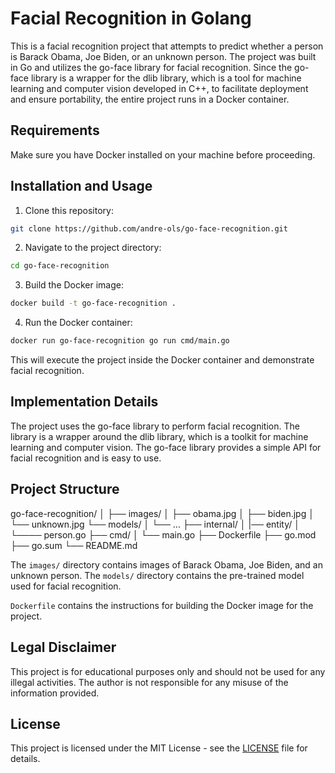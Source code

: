 # Facial Recognition in Golang

This is a facial recognition project that attempts to predict whether a person is Barack Obama, Joe Biden, or an unknown person. The project was built in Go and utilizes the go-face library for facial recognition. Since the go-face library is a wrapper for the dlib library, which is a tool for machine learning and computer vision developed in C++, to facilitate deployment and ensure portability, the entire project runs in a Docker container.

## Requirements

Make sure you have Docker installed on your machine before proceeding.

## Installation and Usage

1. Clone this repository:

```bash
git clone https://github.com/andre-ols/go-face-recognition.git
```

2. Navigate to the project directory:

```bash
cd go-face-recognition
```

3. Build the Docker image:

```bash
docker build -t go-face-recognition .
```

4. Run the Docker container:

```bash
docker run go-face-recognition go run cmd/main.go
```

This will execute the project inside the Docker container and demonstrate facial recognition.

## Implementation Details

The project uses the go-face library to perform facial recognition. The library is a wrapper around the dlib library, which is a toolkit for machine learning and computer vision. The go-face library provides a simple API for facial recognition and is easy to use.

## Project Structure

go-face-recognition/
│
├── images/
│ ├── obama.jpg
│ ├── biden.jpg
│ └── unknown.jpg
└── models/
│ └── ...
├── internal/
│ |── entity/
│ └──── person.go
├── cmd/
│ └── main.go
├── Dockerfile
├── go.mod
├── go.sum
└── README.md

The `images/` directory contains images of Barack Obama, Joe Biden, and an unknown person. The `models/` directory contains the pre-trained model used for facial recognition.

`Dockerfile` contains the instructions for building the Docker image for the project.

## Legal Disclaimer

This project is for educational purposes only and should not be used for any illegal activities. The author is not responsible for any misuse of the information provided.

## License

This project is licensed under the MIT License - see the [LICENSE](LICENSE) file for details.
